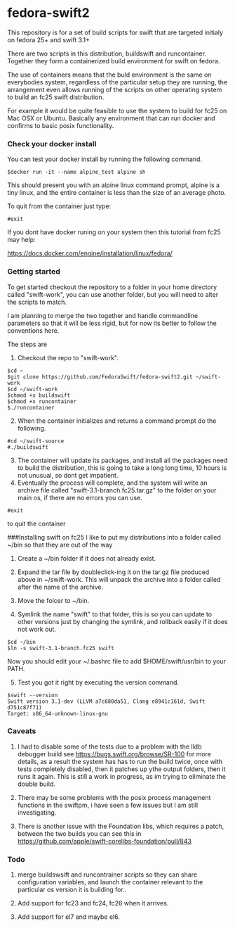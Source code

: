 # fedora-swift2
This repository is for a set of build scripts for swift that are targeted initialy on fedora 25+ and swift 3.1+ 

There are two scripts in this distribution, buildswift and runcontainer. Together 
they form a containerized build environment for swift on fedora. 

The use of containers means that the buld environment is the same on everybodies 
system, regardless of the particular setup they are running, the arrangement even 
allows running of the scripts on other operating system to build an fc25 swift distribution.

For example it would be quite feasible to use the system to build for fc25 on Mac OSX or Ubuntu.
Basically any environment that can run docker and confirms to basic posix functionality. 

### Check your docker install
You can test your docker install by running the following command.

```
$docker run -it --name alpine_test alpine sh
```

This should present you with an alpine linux command prompt, alpine is 
a tiny linux, and the entire container is less than the size of an average photo.

To quit from the container just type:
```
#exit
```

If you dont have docker runing on your system then this tutorial from fc25 may help:

https://docs.docker.com/engine/installation/linux/fedora/

### Getting started
To get started checkout the repository to a folder in your home directory 
called "swift-work", you can use another folder, but you will need to alter the scripts to match.

I am planning to merge the two together and handle commandline parameters so that
it will be less rigid, but for now its better to follow the conventions here.

The steps are

1. Checkout the repo to "swift-work".

```
$cd ~
$git clone https://github.com/FedoraSwift/fedora-swift2.git ~/swift-work
$cd ~/swift-work
$chmod +x buildswift
$chmod +x runcontainer
$./runcontainer
```

2. When the container initializes and returns a command prompt do the following.

```
#cd ~/swift-source
#./buildswift
```
3. The container will update its packages, and install all the packages need to build the 
distribution, this is going to take a long long time, 10 hours is not unusual, so 
dont get impatient.
4. Eventually the process will complete, and the system will write an 
archive file called "swift-3.1-branch.fc25.tar.gz" to the folder on your
main os, if there are no errors you can use.

```
#exit
```
to quit the container

###Installing swift on fc25
I like to put my distributions into a folder called ~/bin so that they 
are out of the way

1. Create a ~/bin folder if it does not already exist.

2. Expand the tar file by doubleclick-ing it on the tar.gz file produced above in ~/swift-work. This will unpack the archive into a folder called 
after the name of the archive.

3. Move the folcer to ~/bin.

4. Symlink the name "swift" to that folder, this is so you can update to other versions just by changing the symlink, 
and rollback easily if it does not work out.

```
$cd ~/bin
$ln -s swift-3.1-branch.fc25 swift
```
Now you should edit your ~/.bashrc file to add $HOME/swift/usr/bin to your PATH. 

5. Test you got it right by executing the version command. 

```
$swift --version
Swift version 3.1-dev (LLVM a7c680da51, Clang e8941c161d, Swift d751c87f71)
Target: x86_64-unknown-linux-gnu

```

### Caveats

1. I had to disable some of the tests due to a problem with the lldb debugger build
see https://bugs.swift.org/browse/SR-100 for more details, as a result the system has
has to run the build twice, once with tests completely disabled, then it patches up ythe output folders, 
then it runs it again. This is still a work in progress, as im trying to eliminate the double build. 

2. There may be some problems with the posix process management functions in the swiftpm, i have seen a few 
issues but I am still investigating.

3. There is another issue with the Foundation libs, which requires a patch, between the two builds
you can see this in https://github.com/apple/swift-corelibs-foundation/pull/843

### Todo

1. merge buildswsift and runcontrainer scripts so they can share configuration variables, and launch 
the container relevant to the particular os version it is building for..

2. Add support for fc23 and fc24, fc26 when it arrives. 

3. Add support for el7 and maybe el6. 





